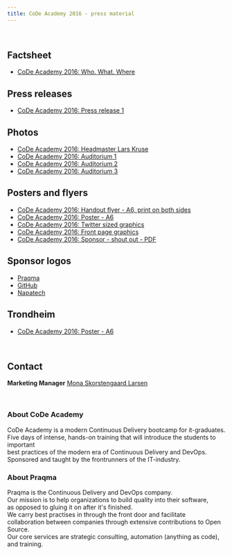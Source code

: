 ```yaml
---
title: CoDe Academy 2016 - press material
---
```


<br/>


## Factsheet
* [CoDe Academy 2016: Who. What. Where](code_academy_16_factsheet.pdf)


## Press releases

* [CoDe Academy 2016: Press release 1](press_release-1/)


## Photos

* [CoDe Academy 2016: Headmaster Lars Kruse](lars_kruse.jpg)
* [CoDe Academy 2016: Auditorium 1](docker_classroom.jpg)
* [CoDe Academy 2016: Auditorium 2](taking_notes_auditorium.jpg)
* [CoDe Academy 2016: Auditorium 3](audience_auditorium.jpg)

## Posters and flyers

* [CoDe Academy 2016: Handout flyer - A6, print on both sides](code-academy-2016-flyer.pdf)
* [CoDe Academy 2016: Poster - A6](code-academy-2016-poster.pdf)
* [CoDe Academy 2016: Twitter sized graphics](code-academy-2016-twitter.jpg)
* [CoDe Academy 2016: Front page graphics](code-academy-2016-front.jpg)
* [CoDe Academy 2016: Sponsor - shout out - PDF](code-academy-2016-sponsor.pdf)

## Sponsor logos

* [Praqma](praqma_logo.eps)
* [GitHub](octocat.png)
* [Napatech](napatech.png)

## Trondheim

* [CoDe Academy 2016: Poster - A6](code-academy-2016-poster-trd.pdf)


<br/>

## Contact

__Marketing Manager__ [Mona Skorstengaard Larsen](mailto:mona@praqma.com)


<br/>

### About CoDe Academy

CoDe Academy is a modern Continuous Delivery bootcamp for it-graduates.<br/>
Five days of intense, hands-on training that will introduce the students to
important <br/> best practices of the modern era of Continuous Delivery and DevOps.<br/>
Sponsored and taught by the frontrunners of the IT-industry.

### About Praqma

Praqma is the Continuous Delivery and DevOps company.<br/>
Our mission is to help organizations to build quality into their software,<br/>
as opposed to gluing it on after it's finished.<br/>
We carry best practises in through the front door and facilitate <br/> collaboration
between companies through extensive contributions to Open Source.<br/>
Our core services are strategic consulting, automation (anything as code), and training.
